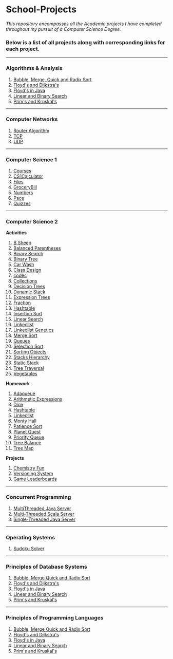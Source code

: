 
# School-Projects 
_This repository encompasses all the Academic projects I have completed throughout my pursuit of a Computer Science Degree._

###  Below is a list of all projects along with corresponding links for each project.

---
### Algorithms & Analysis

   1. [Bubble, Merge, Quick and Radix Sort](https://github.com/chrisreylo73/School-Projects/tree/main/Algorithms%20and%20Analysis/Bubble%2C%20Merge%2C%20Quick%2C%20and%20Radix%20Sort)
 2. [Floyd's and Dijkstra's](https://github.com/chrisreylo73/School-Projects/tree/main/Algorithms%20and%20Analysis/Floyds%20%26%20Dijkstras)
 3. [Floyd's in Java](https://github.com/chrisreylo73/School-Projects/tree/main/Algorithms%20and%20Analysis/Floyds%20in%20Java)
 4. [Linear and Binary Search](https://github.com/chrisreylo73/School-Projects/tree/main/Algorithms%20and%20Analysis/Linear%20%26%20Binary%20Search)
 5. [Prim's and Kruskal's](https://github.com/chrisreylo73/School-Projects/tree/main/Algorithms%20and%20Analysis/Prims%20%26%20Kruskals)
---
### Computer Networks

   1. [Router Algorithm]() 
   2. [TCP]()
   3. [UDP]()
   ---
### Computer Science 1

   1. [Courses]() 
   2. [CS1Calculator]()
   3. [Files]()
   4. [GroceryBill]()
   5. [Numbers]()
   6. [Pace]()
   7. [Quizzes]()
   ---
### Computer Science 2

 __Activities__

   1. [B Sheep]()
   2. [Balanced Parentheses]()
   1. [Binary Search]()
   2. [Binary Tree]()
   3. [Car Wash]()
   4. [Class Design]()
   5. [codec]()
   6. [Collections]()
   7. [Decision Trees]()
   8. [Dynamic Stack]()
   9. [Expression Trees]()
   10. [Fraction]()
   11. [Hashtable]()
   12. [Insertion Sort]()
   13. [Linear Search]()
   14. [Linkedlist]()
   15. [Linkedlist Genetics]()
   16. [Merge Sort]()
   17. [Queues]()
   18. [Selection Sort]()
   19. [Sorting Objects]()
   20. [Stacks Hierarchy]()
   21. [Static Stack]()
   22. [Tree Traversal]()
   23. [Vegetables]()
      
  __Homework__ 
      
   1. [Adaqueue]()
   2. [Arithmetic Expressions]()
   3. [Dice]()
   4. [Hashtable]()
   5. [Linkedlist]()
   6. [Monty Hall]()
   7. [Patience Sort]()
   8. [Planet Quest]()
   7. [Priority Queue]()
   8. [Tree Balance]()
   9. [Tree Map]()

  __Projects__ 

   1. [Chemistry Fun]()
   2. [Versioning System]()
   3. [Game Leaderboards]()

   ---

### Concurrent Programming

   1. [MultiThreaded Java Server]()
   2. [Multi-Threaded Scala Server]()
   3. [Single-Threaded Java Server]()

   ---

### Operating Systems

   1. [Sudoku Solver]()

   ---
### Principles of Database Systems

   1. [Bubble, Merge Quick and Radix Sort]()
   2. [Floyd's and Dijkstra's]()
   3. [Floyd's in Java]()
   4. [Linear and Binary Search]()
   5. [Prim's and Kruskal's]()

   ---

### Principles of Programming Languages

   1. [Bubble, Merge Quick and Radix Sort]()
   2. [Floyd's and Dijkstra's]()
   3. [Floyd's in Java]()
   4. [Linear and Binary Search]()
   5. [Prim's and Kruskal's]()